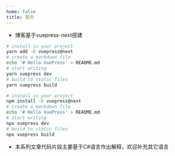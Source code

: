 ```yaml
---
home: false
title: 首页
---
```


* 博客基于vuepress-next搭建

<CodeGroup>
  <CodeGroupItem title="YARN" active>

```bash
# install in your project
yarn add -D vuepress@next
# create a markdown file
echo '# Hello VuePress' > README.md
# start writing
yarn vuepress dev
# build to static files
yarn vuepress build
```

  </CodeGroupItem>

  <CodeGroupItem title="NPM">

```bash
# install in your project
npm install -D vuepress@next
# create a markdown file
echo '# Hello VuePress' > README.md
# start writing
npx vuepress dev
# build to static files
npx vuepress build
```

  </CodeGroupItem>
</CodeGroup>

* 本系列文章代码片段主要基于C#语言作出解释，欢迎补充其它语言
